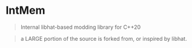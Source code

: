 # IntMem

> Internal libhat-based modding library for C++20

> a LARGE portion of the source is forked from, or inspired by libhat.

